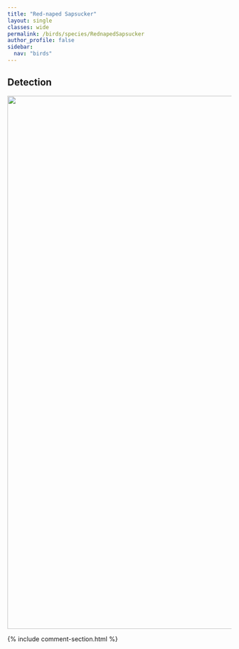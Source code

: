 ```yaml
---
title: "Red-naped Sapsucker"
layout: single
classes: wide
permalink: /birds/species/RednapedSapsucker
author_profile: false
sidebar:
  nav: "birds"
---
```


<h2>Detection</h2>

<a href="https://drive.google.com/uc?export=view&id=10kvxfRT8eVSJup6i-TfPoWVm91R2lbut">
<img src="https://drive.google.com/uc?export=view&id=10kvxfRT8eVSJup6i-TfPoWVm91R2lbut" height = "1200" width = "800">
</a>

{% include comment-section.html %}
